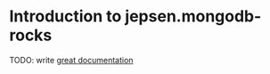 # Introduction to jepsen.mongodb-rocks

TODO: write [great documentation](https://jacobian.org/writing/what-to-write/)

